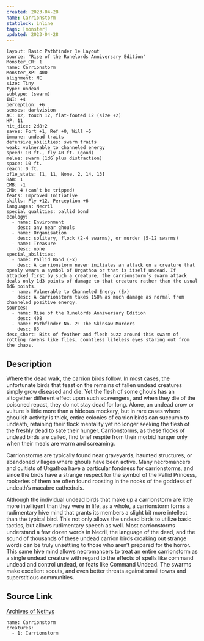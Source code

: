 ```yaml
---
created: 2023-04-28
name: Carrionstorm
statblock: inline
tags: [monster]
updated: 2023-04-28
---
```

```statblock
layout: Basic Pathfinder 1e Layout
source: "Rise of the Runelords Anniversary Edition"
Monster_CR: 1
name: Carrionstorm
Monster_XP: 400
alignment: NE
size: Tiny
type: undead
subtype: (swarm)
INI: +4
perception: +6
senses: darkvision
AC: 12, touch 12, flat-footed 12 (size +2)
HP: 11
hit_dice: 2d8+2
saves: Fort +1, Ref +0, Will +5
immune: undead traits
defensive_abilities: swarm traits
weak: vulnerable to channeled energy
speed: 10 ft., fly 40 ft. (good)
melee: swarm (1d6 plus distraction)
space: 10 ft.
reach: 0 ft.
pf1e_stats: [1, 11, None, 2, 14, 13]
BAB: 1
CMB: -1
CMD: 4 (can’t be tripped)
feats: Improved Initiative
skills: Fly +12, Perception +6
languages: Necril
special_qualities: pallid bond
ecology:
  - name: Environment
    desc: any near ghouls
  - name: Organisation
    desc: solitary, flock (2-4 swarms), or murder (5-12 swarms)
  - name: Treasure
    desc: none
special_abilities:
  - name: Pallid Bond (Ex)
    desc: A carrionstorm never initiates an attack on a creature that openly wears a symbol of Urgathoa or that is itself undead. If attacked first by such a creature, the carrionstorm’s swarm attack deals only 1d3 points of damage to that creature rather than the usual 1d6 points.
  - name: Vulnerable to Channeled Energy (Ex)
    desc: A carrionstorm takes 150% as much damage as normal from channeled positive energy.
sources:
  - name: Rise of the Runelords Anniversary Edition
    desc: 408
  - name: Pathfinder No. 2: The Skinsaw Murders
    desc: 83
desc_short: Bits of feather and flesh buzz around this swarm of rotting ravens like flies, countless lifeless eyes staring out from the chaos. 
```
## Description
Where the dead walk, the carrion birds follow. In most cases, the unfortunate birds that feast on the remains of fallen undead creatures simply grow diseased and die. Yet the flesh of some ghouls has an altogether different effect upon such scavengers, and when they die of the poisoned repast, they do not stay dead for long. Alone, an undead crow or vulture is little more than a hideous mockery, but in rare cases where ghoulish activity is thick, entire colonies of carrion birds can succumb to undeath, retaining their flock mentality yet no longer seeking the flesh of the freshly dead to sate their hunger. Carrionstorms, as these flocks of undead birds are called, find brief respite from their morbid hunger only when their meals are warm and screaming. 

Carrionstorms are typically found near graveyards, haunted structures, or abandoned villages where ghouls have been active. Many necromancers and cultists of Urgathoa have a particular fondness for carrionstorms, and since the birds have a strange respect for the symbol of the Pallid Princess, rookeries of them are often found roosting in the nooks of the goddess of undeath’s macabre cathedrals. 

Although the individual undead birds that make up a carrionstorm are little more intelligent than they were in life, as a whole, a carrionstorm forms a rudimentary hive mind that grants its members a slight bit more intellect than the typical bird. This not only allows the undead birds to utilize basic tactics, but allows rudimentary speech as well. Most carrionstorms understand a few dozen words in Necril, the language of the dead, and the sound of thousands of these undead carrion birds croaking out strange words can be truly unsettling to those who aren’t prepared for the horror. This same hive mind allows necromancers to treat an entire carrionstorm as a single undead creature with regard to the effects of spells like command undead and control undead, or feats like Command Undead. The swarms make excellent scouts, and even better threats against small towns and superstitious communities.
## Source Link
[Archives of Nethys](https://aonprd.com/MonsterDisplay.aspx?ItemName=Carrionstorm)
```encounter-table
name: Carrionstorm
creatures:
  - 1: Carrionstorm
```
